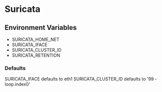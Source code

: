 # Suricata

## Environment Variables

- SURICATA_HOME_NET
- SURICATA_IFACE
- SURICATA_CLUSTER_ID
- SURICATA_RETENTION

### Defaults

SURICATA_IFACE defaults to eth1
SURICATA_CLUSTER_ID defaults to '99 - loop.index0'
